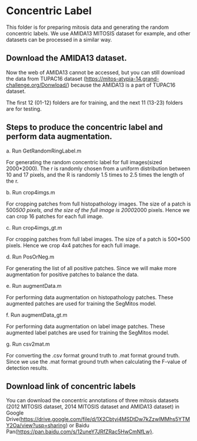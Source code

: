 # Concentric Label

This folder is for preparing mitosis data and generating the random concentric labels.
We use AMIDA13 MITOSIS dataset for example, and other datasets can be processed in a similar way.

## Download the AMIDA13 dataset. 

Now the web of AMIDA13 cannot be accessed, but you can still download the data from TUPAC16 dataset (https://mitos-atypia-14.grand-challenge.org/Donwload/) because the AMIDA13 is a part of TUPAC16 dataset.

The first 12 (01-12) folders are for training, and the next 11 (13-23) folders are for testing.

## Steps to produce the concentric label and perform data augmentation.

a. Run GetRandomRingLabel.m

For generating the random concentric label for full images(sized 2000*2000). The r is randomly chosen from a uniform distribution between 10 and 17 pixels, and the R is randomly 1.5 times to 2.5 times the length of the r.

b. Run crop4imgs.m

For cropping patches from full histopathology images. The size of a patch is 500*500 pixels, and the size of the full image is 2000*2000 pixels. Hence we can crop 16 patches for each full image. 

c. Run crop4imgs_gt.m

For cropping patches from full label images. The size of a patch is 500*500 pixels. Hence we crop 4x4 patches for each full image.  

d. Run PosOrNeg.m

For generating the list of all positive patches. Since we will make more augmentation for positive patches to balance the data.

e. Run augmentData.m

For performing data augmentation on histopathology patches. These augmented patches are used for training the SegMitos model.

f. Run augmentData_gt.m

For performing data augmentation on label image patches. These augmented label patches are used for training the SegMitos model.

g. Run csv2mat.m

For converting the .csv format ground truth to .mat format ground truth. Since we use the .mat format ground truth when calculating the F-value of detection results. 

## Download link of concentric labels
You can download the concentric annotations of three mitosis datasets (2012 MITOSIS dataset, 2014 MITOSIS dataset and AMIDA13 dataset) in Google Drive(https://drive.google.com/file/d/1X2Cbtyi4MSDtDw7kZzwlMMhs5YTMY2Oa/view?usp=sharing) or Baidu Pan(https://pan.baidu.com/s/12uneY7JRfZRac5HwCmNfLw}.




